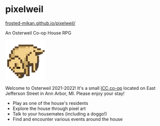 # pixelweil
[frosted-mikan.github.io/pixelweil/](frosted-mikan.github.io/pixelweil/)

An Osterweil Co-op House RPG

![rosie](/icon/icon.png)

Welcome to Osterweil 2021-2022! It's a small [ICC co-op](https://en.wikipedia.org/wiki/Inter-Cooperative_Council_at_the_University_of_Michigan) located on East Jefferson Street in Ann Arbor, MI. Please enjoy your stay!

* Play as one of the house's residents
* Explore the house through pixel art
* Talk to your housemates (including a doggo!)
* Find and encounter various events around the house
